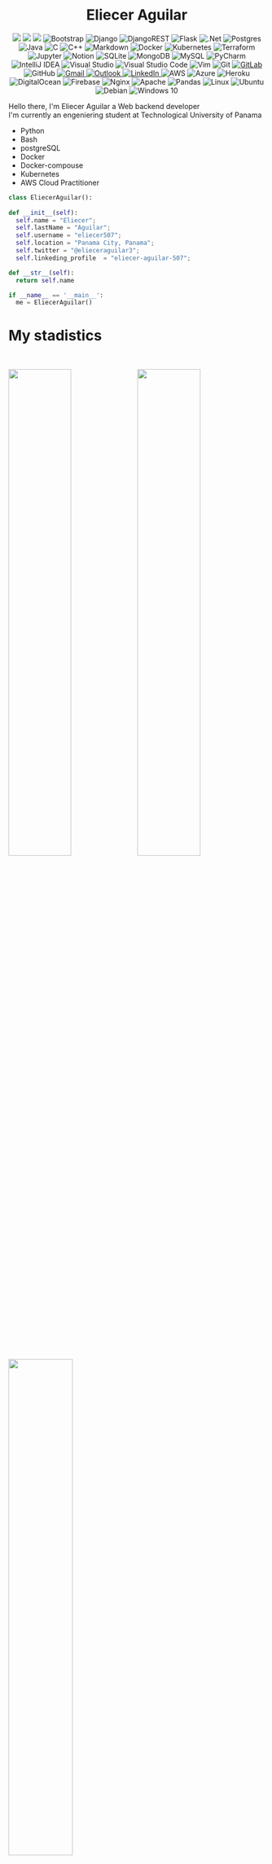 <div id="header">
  
  <div id="name">
    <h1 align="center" id="name">
      <b>Eliecer Aguilar</b>
    </h1>
  </div>

  <div align="center" id="badges">
    <img src="https://img.shields.io/badge/-HTML-c58545?style=for-the-badge&logo=html5&logoColor=white&labelColor=282828">
    <img src="https://img.shields.io/badge/-CSS-d1a01f?style=for-the-badge&logo=css3&logoColor=white&labelColor=282828">
    <img src="https://img.shields.io/badge/-Python-98b982?style=for-the-badge&logo=python&logoColor=white&labelColor=282828">
    <img alt="Bootstrap" src="https://img.shields.io/badge/bootstrap-%23563D7C.svg?style=for-the-badge&logo=bootstrap&logoColor=white"/>
    <img alt="Django" src="https://img.shields.io/badge/django-%23092E20.svg?style=for-the-badge&logo=django&logoColor=white"/>
    <img alt="DjangoREST" src="https://img.shields.io/badge/DJANGO-REST-ff1709?style=for-the-badge&logo=django&logoColor=white&color=ff1709&labelColor=gray"/>
    <img alt="Flask" src="https://img.shields.io/badge/flask-%23000.svg?style=for-the-badge&logo=flask&logoColor=white"/>
    <img alt=".Net" src="https://img.shields.io/badge/.NET-5C2D91?style=for-the-badge&logo=.net&logoColor=white"/>
    <img alt="Postgres" src ="https://img.shields.io/badge/postgres-%23316192.svg?style=for-the-badge&logo=postgresql&logoColor=white"/>
    <img alt="Java" src="https://img.shields.io/badge/java-%23ED8B00.svg?style=for-the-badge&logo=java&logoColor=white"/>
    <img alt="C" src="https://img.shields.io/badge/c-%2300599C.svg?style=for-the-badge&logo=c&logoColor=white"/>
    <img alt="C++" src="https://img.shields.io/badge/c++-%2300599C.svg?style=for-the-badge&logo=c%2B%2B&ogoColor=white"/>
    <img alt="Markdown" src="https://img.shields.io/badge/markdown-%23000000.svg?style=for-the-badge&logo=markdown&logoColor=white"/>
    <img alt="Docker" src="https://img.shields.io/badge/docker-%230db7ed.svg?style=for-the-badge&logo=docker&logoColor=white"/>
    <img alt="Kubernetes" src="https://img.shields.io/badge/kubernetes-%23326ce5.svg?style=for-the-badge&logo=kubernetes&logoColor=white"/>
    <img alt="Terraform" src="https://img.shields.io/badge/terraform-%235835CC.svg?style=for-the-badge&logo=terraform&logoColor=white"/>
    <img alt="Jupyter" src="https://img.shields.io/badge/Jupyter-%23F37626.svg?style=for-the-badge&logo=Jupyter&logoColor=white" />
    <img alt="Notion" src="https://img.shields.io/badge/Notion-%23000000.svg?style=for-the-badge&logo=notion&logoColor=white"/>
    <img alt="SQLite" src ="https://img.shields.io/badge/sqlite-%2307405e.svg?style=for-the-badge&logo=sqlite&logoColor=white"/>
    <img alt="MongoDB" src ="https://img.shields.io/badge/MongoDB-%234ea94b.svg?style=for-the-badge&logo=mongodb&logoColor=white"/>
    <img alt="MySQL" src="https://img.shields.io/badge/mysql-%2300f.svg?style=for-the-badge&logo=mysql&logoColor=white"/>
    <img alt="PyCharm" src="https://img.shields.io/badge/PyCharm-000000.svg?style=for-the-badge&logo=PyCharm&logoColor=white"/>
    <img alt="IntelliJ IDEA" src="https://img.shields.io/badge/IntelliJIDEA-000000.svg?style=for-the-badge&logo=intellij-idea&logoColor=white"/>
    <img alt="Visual Studio" src="https://img.shields.io/badge/VisualStudio-5C2D91.svg?style=for-the-badge&logo=visual-studio&logoColor=white"/>
    <img alt="Visual Studio Code" src="https://img.shields.io/badge/VisualStudioCode-0078d7.svg?style=for-the-badge&logo=visual-studio-code&logoColor=white"/>
    <img alt="Vim" src="https://img.shields.io/badge/VIM-%2311AB00.svg?style=for-the-badge&logo=vim&logoColor=white"/>
    <img alt="Git" src="https://img.shields.io/badge/git-%23F05033.svg?style=for-the-badge&logo=git&logoColor=white"/>
    <a href="https://gitlab.com/eliecer.aguilar.utp">
      <img alt="GitLab" src="https://img.shields.io/badge/gitlab-%23181717.svg?style=for-the-badge&logo=gitlab&logoColor=white"/>
    </a>
    <img alt="GitHub" src="https://img.shields.io/badge/github-%23121011.svg?style=for-the-badge&logo=github&logoColor=white"/>
    <a href="https://mail.google.com/mail/u/?authuser=elieaguilar91@gmail.com" target="_blank">
    <img alt="Gmail" src="https://img.shields.io/badge/Gmail-D14836?style=for-the-badge&logo=gmail&logoColor=white" />
    </a>
    <a href="https://mail.google.com/mail/u/?authuser=eliecer.aguilar1@utp.ac.pa" target="_blank">
    <img alt="Outlook" src="https://img.shields.io/badge/Microsoft_Outlook-0078D4?style=for-the-badge&logo=microsoft-outlook&logoColor=white" />
    </a>
    <a href="https://www.linkedin.com/in/eliecer-aguilar-507/" target="_blank">
      <img alt="LinkedIn" src="https://img.shields.io/badge/linkedin-%230077B5.svg?style=for-the-badge&logo=linkedin&logoColor=white"/>
    </a>
    <img alt="AWS" src="https://img.shields.io/badge/AWS-%23FF9900.svg?style=for-the-badge&logo=amazon-aws&logoColor=white"/>
    <img alt="Azure" src="https://img.shields.io/badge/azure-%230072C6.svg?style=for-the-badge&logo=azure-devops&logoColor=white"/>
    <img alt="Heroku" src="https://img.shields.io/badge/heroku-%23430098.svg?style=for-the-badge&logo=heroku&logoColor=white"/>
    <img alt="DigitalOcean" src="https://img.shields.io/badge/DigitalOcean-%230167ff.svg?style=for-the-badge&logo=digitalOcean&logoColor=white"/>
    <img alt="Firebase" src="https://img.shields.io/badge/firebase-%23039BE5.svg?style=for-the-badge&logo=firebase"/>
    <img alt="Nginx" src="https://img.shields.io/badge/nginx-%23009639.svg?style=for-the-badge&logo=nginx&logoColor=white"/>
    <img alt="Apache" src="https://img.shields.io/badge/apache-%23D42029.svg?style=for-the-badge&logo=apache&logoColor=white"/>
    <img alt="Pandas" src="https://img.shields.io/badge/pandas-%23150458.svg?style=for-the-badge&logo=pandas&logoColor=white" />
    <img alt="Linux" src="https://img.shields.io/badge/Linux-FCC624?style=for-the-badge&logo=linux&logoColor=black">
    <img alt="Ubuntu" src="https://img.shields.io/badge/Ubuntu-E95420?style=for-the-badge&logo=ubuntu&logoColor=white" />
    <img alt="Debian" src="https://img.shields.io/badge/Debian-D70A53?style=for-the-badge&logo=debian&logoColor=white" />
    <img alt="Windows 10" src="https://img.shields.io/badge/Windows-0078D6?style=for-the-badge&logo=windows&logoColor=white" />
  </div>

 <div id="biography">
    <p>
     Hello there, I'm Eliecer Aguilar a Web backend developer</br>
     I'm currently an engeniering student at Technological University of Panama</br>     
    </p>
  </div>
    <ul>
      <li>Python</li>
      <li>Bash</li>
      <li>postgreSQL</li>
      <li>Docker</li>
      <li>Docker-compouse</li>
      <li>Kubernetes</li>
      <li>AWS Cloud Practitioner</li>
    </ul>
 </div>
</div>

<div id="python-code">

  ```python
class EliecerAguilar():
    
  def __init__(self):
    self.name = "Eliecer";
    self.lastName = "Aguilar";
    self.username = "eliecer507";
    self.location = "Panama City, Panama";
    self.twitter = "@elieceraguilar3";
    self.linkeding_profile  = "eliecer-aguilar-507";
  
  def __str__(self):
    return self.name

if __name__ == '__main__':
    me = EliecerAguilar()
```

</div>

<div id="stadistics" align="left">
  <h1>My stadistics</h1>
  <br/>
  <p>
    <img width="49.5%" src="https://github-readme-stats.vercel.app/api?username=eliecer507&show_icons=true&theme=onedark&hide_border=true" />
    <img width="49.5%" src="https://github-readme-streak-stats.herokuapp.com/?user=eliecer507&theme=onedark&hide_border=true" />
  </p>
</div>

<div id="main-repo">
      <img width="50%" src="https://github-readme-stats.vercel.app/api/pin/?username=eliecer507&repo=prueba_tecnica&show_owner=true&theme=onedark" />
</div>
